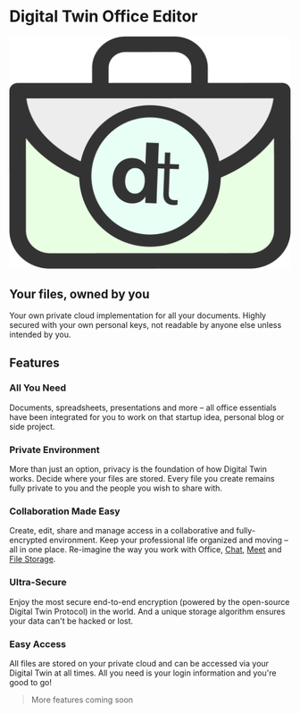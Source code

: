 # Digital Twin Office Editor

![](img/dt_office.png ":size=700x")

## Your files, owned by you

Your own private cloud implementation for all your documents. Highly secured with your own personal keys, not readable by anyone else unless intended by you.

## Features 

### All You Need

Documents, spreadsheets, presentations and more – all office essentials have been integrated for you to work on that startup idea, personal blog or side project. 

### Private Environment 

More than just an option, privacy is the foundation of how Digital Twin works. Decide where your files are stored. Every file you create remains fully private to you and the people you wish to share with.

### Collaboration Made Easy

Create, edit, share and manage access in a collaborative and fully-encrypted environment. Keep your professional life organized and moving – all in one place. Re-imagine the way you work with Office, [Chat](twin_chat), [Meet](meet) and [File Storage](filestorage). 

### Ultra-Secure

Enjoy the most secure end-to-end encryption (powered by the open-source Digital Twin Protocol) in the world. And a unique storage algorithm ensures your data can't be hacked or lost.

### Easy Access

All files are stored on your private cloud and can be accessed via your Digital Twin at all times. All you need is your login information and you're good to go!

> More features coming soon